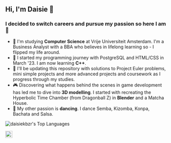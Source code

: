 ## Hi, I'm Daisie 👾

### I decided to switch careers and pursue my passion so here I am 🚀

- 🔭 I'm studying <strong>Computer Science</strong> at Vrije Universiteit Amsterdam. I'm a Business Analyst with a BBA who believes in lifelong learning so - I flipped my life around.
- 🌱 I started my programming journey with PostgreSQL and HTML/CSS in March '23. I am now learning <strong>C++</strong>.
- 🤖 I'll be updating this repository with solutions to Project Euler problems, mini simple projects and more advanced projects and coursework as I progress through my studies.  
- 🎮 Discovering what happens behind the scenes in game development has led me to dive into <strong>3D modelling</strong>. I started with recreating the Hyperbolic Time Chamber (from Dragonball Z) in <strong>Blender</strong> and a Matcha House.
- 💃 My other passion is <strong>dancing</strong>. I dance Semba, Kizomba, Konpa, Bachata and Salsa.

![daisiekbzr's Top Languages](https://github-readme-stats.vercel.app/api/top-langs/?username=daisiekbzr&theme=default&show_icons=true&hide_border=true&layout=compact)

[<img align="left" alt="Sketchfab Logo" width="22px" src="https://cdn.jsdelivr.net/npm/simple-icons@v3/icons/sketchfab.svg" />][sketchfab]

[sketchfab]: https://sketchfab.com/daisiekbzr
